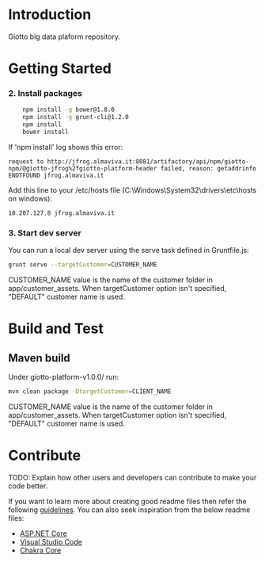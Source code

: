 # Introduction

Giotto big data plaform repository.

# Getting Started

### 2. Install packages
```sh
	npm install -g bower@1.8.8
    npm install -g grunt-cli@1.2.0
	npm install
    bower install
```

If 'npm install' log shows this error:
```
request to http://jfrog.almaviva.it:8081/artifactory/api/npm/giotto-npm/@giotto-jfrog%2fgiotto-platform-header failed, reason: getaddrinfo ENOTFOUND jfrog.almaviva.it
```

Add this line to your /etc/hosts file (C:\Windows\System32\drivers\etc\hosts on windows):
```
10.207.127.8 jfrog.almaviva.it
```

### 3. Start dev server
You can run a local dev server using the serve task defined in Gruntfile.js:

```sh
grunt serve --targetCustomer=CUSTOMER_NAME
```

CUSTOMER_NAME value is the name of the customer folder in app/customer_assets. When targetCustomer option isn't specified, "DEFAULT" customer name is used.

# Build and Test

## Maven build
Under giotto-platform-v1.0.0/ run:

```sh
mvn clean package -DtargetCustomer=CLIENT_NAME
```
CUSTOMER_NAME value is the name of the customer folder in app/customer_assets. When targetCustomer option isn't specified, "DEFAULT" customer name is used.

# Contribute

TODO: Explain how other users and developers can contribute to make your code better.

If you want to learn more about creating good readme files then refer the following [guidelines](https://www.visualstudio.com/en-us/docs/git/create-a-readme). You can also seek inspiration from the below readme files:

- [ASP.NET Core](https://github.com/aspnet/Home)
- [Visual Studio Code](https://github.com/Microsoft/vscode)
- [Chakra Core](https://github.com/Microsoft/ChakraCore)
